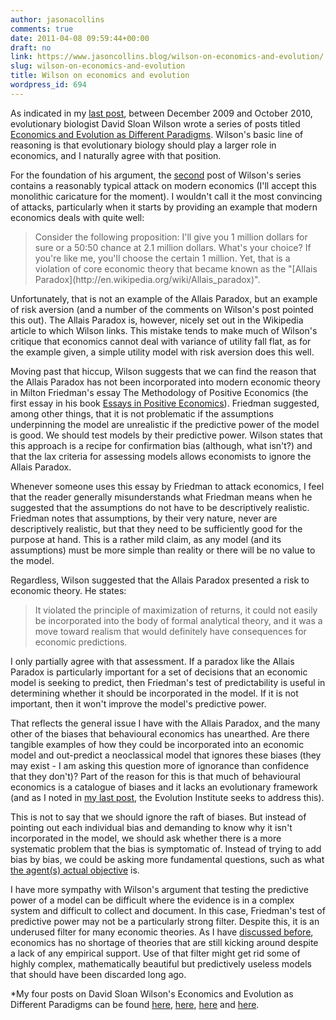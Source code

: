 ```yaml
---
author: jasonacollins
comments: true
date: 2011-04-08 09:59:44+00:00
draft: no
link: https://www.jasoncollins.blog/wilson-on-economics-and-evolution/
slug: wilson-on-economics-and-evolution
title: Wilson on economics and evolution
wordpress_id: 694
---
```


As indicated in my [last post](https://www.jasoncollins.blog/the-evolution-institute/), between December 2009 and October 2010, evolutionary biologist David Sloan Wilson wrote a series of posts titled [Economics and Evolution as Different Paradigms](http://scienceblogs.com/evolution/category/economics_and_evolution_as_dif/). Wilson's basic line of reasoning is that evolutionary biology should play a larger role in economics, and I naturally agree with that position.

For the foundation of his argument, the [second](http://scienceblogs.com/evolution/2009/12/12/economics-and-evolution-as-dif-1/) post of Wilson's series contains a reasonably typical attack on modern economics (I'll accept this monolithic caricature for the moment). I wouldn't call it the most convincing of attacks, particularly when it starts by providing an example that modern economics deals with quite well:


<blockquote>Consider the following proposition: I'll give you 1 million dollars for sure or a 50:50 chance at 2.1 million dollars. What's your choice? If you're like me, you'll choose the certain 1 million. Yet, that is a violation of core economic theory that became known as the "[Allais Paradox](http://en.wikipedia.org/wiki/Allais_paradox)".</blockquote>


Unfortunately, that is not an example of the Allais Paradox, but an example of risk aversion (and a number of the comments on Wilson's post pointed this out). The Allais Paradox is, however, nicely set out in the Wikipedia article to which Wilson links. This mistake tends to make much of Wilson's critique that economics cannot deal with variance of utility fall flat, as for the example given, a simple utility model with risk aversion does this well.

Moving past that hiccup, Wilson suggests that we can find the reason that the Allais Paradox has not been incorporated into modern economic theory in Milton Friedman's essay The Methodology of Positive Economics (the first essay in his book [Essays in Positive Economics](http://books.google.com/books?id=rSGekjfpf4cC&printsec=toc&dq=friedman+essays&lr=&source=gbs_summary_s&cad=0#v=onepage&q&f=false)). Friedman suggested, among other things, that it is not problematic if the assumptions underpinning the model are unrealistic if the predictive power of the model is good. We should test models by their predictive power. Wilson states that this approach is a recipe for confirmation bias (although, what isn't?) and that the lax criteria for assessing models allows economists to ignore the Allais Paradox.

Whenever someone uses this essay by Friedman to attack economics, I feel that the reader generally misunderstands what Friedman means when he suggested that the assumptions do not have to be descriptively realistic. Friedman notes that assumptions, by their very nature, never are descriptively realistic, but that they need to be sufficiently good for the purpose at hand. This is a rather mild claim, as any model (and its assumptions) must be more simple than reality or there will be no value to the model.

Regardless, Wilson suggested that the Allais Paradox presented a risk to economic theory. He states:


<blockquote>It violated the principle of maximization of returns, it could not easily be incorporated into the body of formal analytical theory, and it was a move toward realism that would definitely have consequences for economic predictions.</blockquote>


I only partially agree with that assessment. If a paradox like the Allais Paradox is particularly important for a set of decisions that an economic model is seeking to predict, then Friedman's test of predictability is useful in determining whether it should be incorporated in the model. If it is not important, then it won't improve the model's predictive power.

That reflects the general issue I have with the Allais Paradox, and the many other of the biases that behavioural economics has unearthed. Are there tangible examples of how they could be incorporated into an economic model and out-predict a neoclassical model that ignores these biases (they may exist - I am asking this question more of ignorance than confidence that they don't)? Part of the reason for this is that much of behavioural economics is a catalogue of biases and it lacks an evolutionary framework (and as I noted in [my last post](https://www.jasoncollins.blog/the-evolution-institute/), the Evolution Institute seeks to address this).

This is not to say that we should ignore the raft of biases. But instead of pointing out each individual bias and demanding to know why it isn't incorporated in the model, we should ask whether there is a more systematic problem that the bias is symptomatic of. Instead of trying to add bias by bias, we could be asking more fundamental questions, such as what [the agent(s) actual objective](https://www.jasoncollins.blog/what-is-the-objective/) is.

I have more sympathy with Wilson's argument that testing the predictive power of a model can be difficult where the evidence is in a complex system and difficult to collect and document. In this case, Friedman's test of predictive power may not be a particularly strong filter. Despite this, it is an underused filter for many economic theories. As I have [discussed before](https://www.jasoncollins.blog/economists-and-biology/), economics has no shortage of theories that are still kicking around despite a lack of any empirical support. Use of that filter might get rid some of highly complex, mathematically beautiful but predictively useless models that should have been discarded long ago.

*My four posts on David Sloan Wilson's Economics and Evolution as Different Paradigms can be found [here](https://www.jasoncollins.blog/the-evolution-institute/), [here](https://www.jasoncollins.blog/wilson-on-economics-and-evolution/), [here](https://www.jasoncollins.blog/evolution-and-the-invisible-hand/) and [here](https://www.jasoncollins.blog/what-can-evolutionary-biology-offer-economics/).
